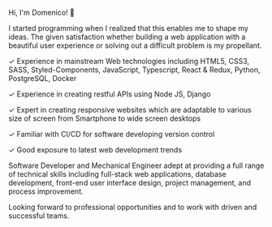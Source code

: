 Hi, I'm Domenico! 👋

I started programming when I realized that this enables me to shape my ideas. The given satisfaction whether building a web application with a beautiful user experience or solving out a difficult problem is my propellant.

✓ Experience in mainstream Web technologies including HTML5, CSS3, SASS, Styled-Components, JavaScript, Typescript, React & Redux, Python, PostgreSQL, Docker

✓ Experience in creating restful APIs using Node JS, Django

✓ Expert in creating responsive websites which are adaptable to various size of screen from Smartphone to wide screen desktops

✓ Familiar with CI/CD for software developing version control

✓ Good exposure to latest web development trends


Software Developer and Mechanical Engineer adept at providing a full range of technical skills including full-stack web applications, database development, front-end user interface design, project management, and process improvement. 

Looking forward to professional opportunities and to work with driven and successful teams.
